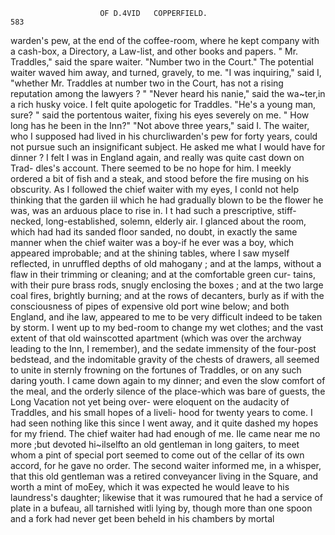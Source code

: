                         OF D.4VID   COPPERFIELD.                        583
warden's pew, at the end of the coffee-room, where he kept company with
a cash-box, a Directory, a Law-list, and other books and papers.
   " Mr. Traddles," said the spare waiter.    "Number two in the Court."
   The potential waiter waved him away, and turned, gravely, to me.
   "I was inquiring," said I, "whether Mr. Traddles at number two in the
Court, has not a rising reputation among the lawyers ? "
   "Never heard his nanie," said the wa~ter,in a rich husky voice.
   I felt quite apologetic for Traddles.
   "He's a young man, sure? " said the portentous waiter, fixing his
eyes severely on me. " How long has he been in the Inn?"
   "Not above three years," said I.
   The waiter, who I supposed had lived in his churcliwarden's pew for
forty years, could not pursue such an insignificant subject. He asked me
what I would have for dinner ?
   I felt I was in England again, and really was quite cast down on Trad-
dles's account. There seemed to be no hope for him. I meekly ordered
a bit of fish and a steak, and stood before the fire musing on his obscurity.
   As I followed the chief waiter with my eyes, I conld not help thinking
that the garden iil which he had gradually blown to be the flower he
was, was an arduous place to rise in. I t had such a prescriptive, stiff-
necked, long-established, solemn, elderly air. I glanced about the room,
which had had its sanded floor sanded, no doubt, in exactly the same
manner when the chief waiter was a boy-if he ever was a boy, which
appeared improbable; and at the shining tables, where I saw myself
reflected, in unruffled depths of old mahogany ; and at the lamps, without
a flaw in their trimming or cleaning; and at the comfortable green cur-
tains, with their pure brass rods, snugly enclosing the boxes ; and at the
two large coal fires, brightly burning; and at the rows of decanters, burly
as if with the consciousness of pipes of expensive old port wine below;
and both England, and ihe law, appeared to me to be very difficult indeed
to be taken by storm. I went up to my bed-room to change my wet
clothes; and the vast extent of that old wainscotted apartment (which
was over the archway leading to the Inn, I remember), and the sedate
immensity of the four-post bedstead, and the indomitable gravity of the
chests of drawers, all seemed to unite in sternly frowning on the fortunes of
Traddles, or on any such daring youth. I came down again to my dinner;
and even the slow comfort of the meal, and the orderly silence of the
place-which was bare of guests, the Long Vacation not yet being over-
were eloquent on the audacity of Traddles, and his small hopes of a liveli-
hood for twenty years to come.
   I had seen nothing like this since I went away, and it quite dashed my
hopes for my friend. The chief waiter had had enough of me. Ile came
near me no more ;but devoted hi~ilselfto an old gentleman in long gaiters,
to meet whom a pint of special port seemed to come out of the cellar of
its own accord, for he gave no order. The second waiter informed me, in
a whisper, that this old gentleman was a retired conveyancer living in the
 Square, and worth a mint of moEey, which it was expected he would leave
to his laundress's daughter; likewise that it was rumoured that he had a
 service of plate in a bufeau, all tarnished witli lying by, though more than
one spoon and a fork had never get been beheld in his chambers by mortal
